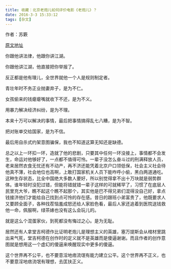 ```yaml
---
title: 收藏：北京老炮儿如何评价电影《老炮儿》？
date: 2016-3-3 15:33:12
tags: [杂文]
---
```


作者：苏簌

[原文地址](https://www.zhihu.com/question/38710529/answer/79340107)

你跟他讲法律，他跟你讲江湖。

你跟他讲江湖，他直接把你举报了。

反正都是他有理儿，全世界就他一个人是规则制定者。

青壮年时不务正业抛妻弃子，是为不仁。

女孩偷来的钱瘪瘪嘴就收下不还，是为不义。

用暴力解决经济纠纷，是为不理。

本来十万可以解决的事情，最后把事情搞得乱七八糟，是为不智。

把对账单交给国家，是为不信。

最后用自杀式约架意图骗保，我也不知道这算无知还是缺德。

总之以上一环扣一环，造就了他的悲剧，只要其中任何一环没接上，事情都不会发生，命运对他够好了，一点都不值得可怜。一辈子没怎么奋斗过的刑满释放人员，老来居然衣食无忧还有不动产，再不济还能凭着北京户口领低保，社会主义社会待他真不薄，社会地位也高啊，上敢打国家机关人员下能咋呼小偷，黑白两道通吃。这种生存状态，比全中国绝大多数人要好，所以别觉得拿不出十万块就是弱势群体。谁年轻时没犯过错，但能将错就错一辈子这样的可就稀罕了，习惯了在底层人民里充大爷，瞧不起这个瞧不起那个，其实他是巴不得兄弟们混得没自己好，拿点钱接济他们才能给自己找到点可怜的存在感。昔日的跟班小弟富贵了，他既要求人又要顾全面子，各种找茬恼羞成怒还给人家脸色看，最后人家还追着到医院送钱救他一命，佩服啊，绿茶婊也没有这么会玩儿的。

就是这么个混蛋家伙，到死都没有悔过之心。是为无耻。

居然还有人拿堂吉柯德作比证明老炮儿是理想主义的英雄，塞万提斯会从棺材里跳出来气死，堂吉柯德在创作时的定义就不是英雄而是傻逼谢谢。而且作者的创作意图就是想用这一个虚幻的傻逼来唤醒现实中更多的傻逼。

这个世界再不公平，也不要意淫地痞流氓有能力建立公平。这个世界再不正义，也不要意淫地痞流氓有理想，去匡扶正义。
